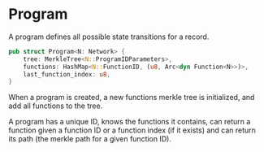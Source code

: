 # Program

A program defines all possible state transitions for a record.

```rust
pub struct Program<N: Network> {
    tree: MerkleTree<N::ProgramIDParameters>,
    functions: HashMap<N::FunctionID, (u8, Arc<dyn Function<N>>)>,
    last_function_index: u8,
}
```

When a program is created, a new functions merkle tree is initialized, and add all functions to the tree.

A program has a unique ID, knows the functions it contains, can return a function given a function ID or a function index (if it exists) and can return its path (the merkle path for a given function ID).
